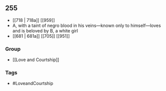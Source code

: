 ## 255
- [[718 | 718a]] [[959]] 
- A, with a taint of negro blood in his veins—known only to himself—loves and is beloved by B, a white girl
- [[681 | 681a]] [[705]] [[951]] 


### Group
- [[Love and Courtship]]

### Tags
- #LoveandCourtship

